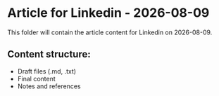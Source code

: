 # Article for Linkedin - 2026-08-09

This folder will contain the article content for Linkedin on 2026-08-09.

## Content structure:
- Draft files (.md, .txt)
- Final content
- Notes and references
